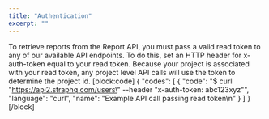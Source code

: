 ```yaml
---
title: "Authentication"
excerpt: ""
---
```

To retrieve reports from the Report API, you must pass a valid read token to any of our available API endpoints. To do this, set an HTTP header for x-auth-token equal to your read token. Because your project is associated with your read token, any project level API calls will use the token to determine the project id.
[block:code]
{
  "codes": [
    {
      "code": "$ curl \"https://api2.straphq.com/users\" --header \"x-auth-token: abc123xyz\"",
      "language": "curl",
      "name": "Example API call passing read token\n"
    }
  ]
}
[/block]